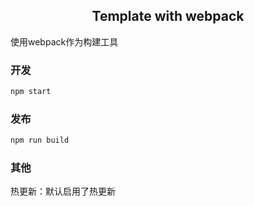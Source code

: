 <h2 align="center">Template with webpack</h2>

使用webpack作为构建工具

<h3 align="left">开发</h3>

```bash
npm start
```

<h3 align="left">发布</h3>

```bash
npm run build
```

<h3 align="left">其他</h3>

热更新：默认启用了热更新
